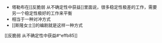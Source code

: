 - 塔勒布在[[反脆弱 从不确定性中获益]]里面说，很多稳定性极差的工作，需要另一个稳定性极好的工作来平衡
- 相当于一种对冲方式
- [[斯隆女士]]的编剧就是这样一种方式

[[反脆弱 从不确定性中获益#^effb85]]